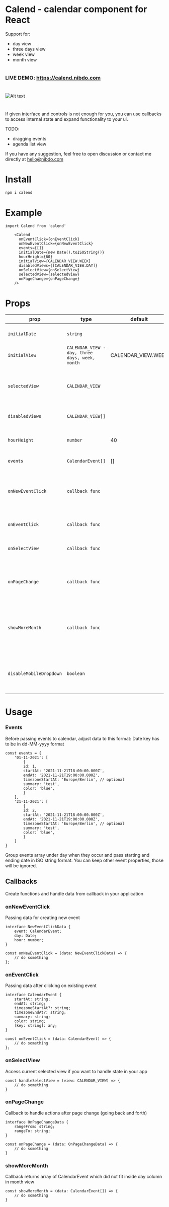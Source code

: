 # Calend  - calendar component for React

Support for:
- day view
- three days view
- week view
- month view
#

### LIVE DEMO: https://calend.nibdo.com

#

![Alt text](screenshot.png?raw=true "Title")

#

If given interface and controls is not enough for you, you can use callbacks to access internal state and expand functionality to your ui.

TODO:
- dragging events
- agenda list view

If you have any suggestion, feel free to open discussion or contact me directly at hello@nibdo.com

# Install
    npm i calend

# Example
    import Calend from 'calend'

        <Calend
          onEventClick={onEventClick}
          onNewEventClick={onNewEventClick}
          events={[]}
          initialDate={new Date().toISOString()}
          hourHeight={60}
          initialView={CALENDAR_VIEW.WEEK}
          disabledViews={[CALENDAR_VIEW.DAY]}
          onSelectView={onSelectView}
          selectedView={selectedView}
          onPageChange={onPageChange}
        />

# Props

prop      | type             | default     | required      |  desc
----------|-------------|--------|------|--------
`initialDate`   | `string`  | | false | starting date for calendar
`initialView`| `CALENDAR_VIEW - day, three days, week, month` | CALENDAR_VIEW.WEEK | true | starts in calendar view
`selectedView`| `CALENDAR_VIEW` | | false | selected view for control outside of the component
`disabledViews`| `CALENDAR_VIEW[]` | | false| disable views you don't need
`hourHeight`    | `number`   | 40 | false | height for one hour column in px
`events` | `CalendarEvent[]` | [] | true | events for calendar
`onNewEventClick` | `callback func` |  | false | callback for clicking on calendar table to create new event
`onEventClick`   | `callback func`   | | false | callback for clicking on event
`onSelectView` | `callback func` | | false | callback for view change event
`onPageChange` | `callback func` | | false | callback for navigating through calendar pages
`showMoreMonth` | `callback func` | | false | callback for accessing events which didn't fit in month view
`disableMobileDropdown` | `boolean` | | false | disable button for triggering mobile dropdown with views


# Usage

### Events

Before passing events to calendar, adjust data to this format:
Date key has to be in dd-MM-yyyy format 

    const events = {
        '01-11-2021': [
            {
            id: 1,
            startAt: '2021-11-21T18:00:00.000Z',
            endAt: '2021-11-21T19:00:00.000Z',
            timezoneStartAt: 'Europe/Berlin', // optional
            summary: 'test',
            color: 'blue',
            }
        ],
        '21-11-2021': [
            {
            id: 2,
            startAt: '2021-11-21T18:00:00.000Z',
            endAt: '2021-11-21T19:00:00.000Z',
            timezoneStartAt: 'Europe/Berlin', // optional
            summary: 'test',
            color: 'blue',
            }
        ]
    }

Group events array under day when they occur and pass starting and ending date in ISO string format. You can keep other event properties, those will be ignored.

## Callbacks
Create functions and handle data from callback in your application

### onNewEventClick
Passing data for creating new event

    interface NewEventClickData {
        event: CalendarEvent;
        day: Date;
        hour: number;
    }

    const onNewEventClick = (data: NewEventClickData) => {
        // do something
    };

### onEventClick
Passing data after clicking on existing event

    interface CalendarEvent {
        startAt: string;
        endAt: string;
        timezoneStartAt?: string;
        timezoneEndAt?: string;
        summary: string;
        color: string;
        [key: string]: any;
    }

    const onEventClick = (data: CalendarEvent) => {
        // do something
    };

### onSelectView

Access current selected view if you want to handle state in your app

    const handleSelectView = (view: CALENDAR_VIEW) => {
        // do something
    }

### onPageChange

Callback to handle actions after page change (going back and forth)

    interface OnPageChangeData {
        rangeFrom: string;
        rangeTo: string;
    }

    const onPageChange = (data: OnPageChangeData) => {
        // do something
    }


### showMoreMonth

Callback returns array of CalendarEvent which did not fit inside day column in month view

    const showMoreMonth = (data: CalendarEvent[]) => {
        // do something
    }
